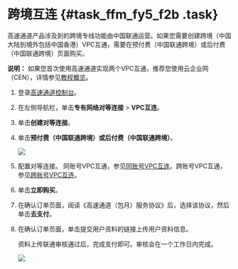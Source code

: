 # 跨境互连 {#task_ffm_fy5_f2b .task}

高速通道产品涉及到的跨境专线功能由中国联通运营。如果您需要创建跨境（中国大陆到境外包括中国香港）VPC互通，需要在预付费（中国联通跨境）或后付费（中国联通跨境）页面购买。

**说明：** 如果您首次使用高速通道实现两个VPC互通，推荐您使用云企业网（CEN），详情参见[教程概览](../../../../cn.zh-CN/快速入门/教程概览.md#)。

1.  登录[高速通道控制台](https://expressconnectnext.console.aliyun.com)。
2.  在左侧导航栏，单击**专有网络对等连接** \> **VPC互连**。
3.  单击**创建对等连接**。
4.  单击**预付费（中国联通跨境）**或**后付费（中国联通跨境）**。 

    ![](http://static-aliyun-doc.oss-cn-hangzhou.aliyuncs.com/assets/img/15123/15657937936487_zh-CN.png)

5.  配置对等连接。 同账号VPC互通，参见[同账号VPC互连](cn.zh-CN/专有网络对等连接（关闭新购）/同账号VPC互连.md#)。跨账号VPC互通，参见[跨账号VPC互连](cn.zh-CN/专有网络对等连接（关闭新购）/跨账号VPC互连.md#)。
6.  单击**立即购买**。
7.  在确认订单页面，阅读《高速通道（包月）服务协议》后，选择该协议，然后单击**去支付**。
8.  在确认订单页面，单击提交用户资料的链接上传用户资料信息。 

    资料上传联通审核通过后，完成支付即可。审核会在一个工作日内完成。

    ![](http://static-aliyun-doc.oss-cn-hangzhou.aliyuncs.com/assets/img/15123/15657937936499_zh-CN.png)


